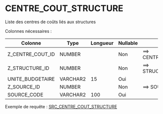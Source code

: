 # CENTRE_COUT_STRUCTURE

Liste des centres de coûts liés aux structures

Colonnes nécessaires :

|Colonne         |Type    |Longueur|Nullable|Commentaire                |
|----------------|--------|--------|--------|---------------------------|
|Z_CENTRE_COUT_ID|NUMBER  |        |Non     |==> CENTRE_COUT.SOURCE_CODE|
|Z_STRUCTURE_ID  |NUMBER  |        |Non     |==> STRUCTURE.SOURCE_CODE  |
|UNITE_BUDGETAIRE|VARCHAR2|15      |Oui     |                           |
|Z_SOURCE_ID     |NUMBER  |        |Non     |==> SOURCE.CODE            |
|SOURCE_CODE     |VARCHAR2|100     |Oui     |                           |


Exemple de requête :
[SRC_CENTRE_COUT_STRUCTURE](../Sifac/SRC_CENTRE_COUT_STRUCTURE.sql)